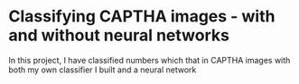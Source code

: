 # Classifying CAPTHA images - with and without neural networks
In this project, I have classified numbers which that in CAPTHA images with both my own classifier I built and a neural network
